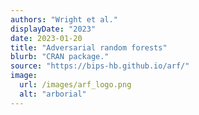 ```yaml
---
authors: "Wright et al."
displayDate: "2023"
date: 2023-01-20
title: "Adversarial random forests"
blurb: "CRAN package."
source: "https://bips-hb.github.io/arf/"
image:
  url: /images/arf_logo.png
  alt: "arborial"
---
```

